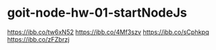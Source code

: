 # goit-node-hw-01-startNodeJs

https://ibb.co/tw6xN52
https://ibb.co/4Mf3szv
https://ibb.co/sCphkpq
https://ibb.co/zFZbrzj
